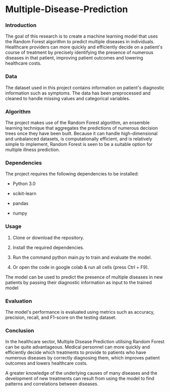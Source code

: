 # Multiple-Disease-Prediction
### Introduction

The goal of this research is to create a machine learning model that uses the Random Forest algorithm to predict multiple diseases in individuals. Healthcare providers can more quickly and efficiently decide on a patient's course of treatment by precisely identifying the presence of numerous diseases in that patient, improving patient outcomes and lowering healthcare costs.

### Data
The dataset used in this project contains information on patient's diagnostic information such as symptoms. The data has been preprocessed and cleaned to handle missing values and categorical variables.

### Algorithm
The project makes use of the Random Forest algorithm, an ensemble learning technique that aggregates the predictions of numerous decision trees once they have been built. Because it can handle high-dimensional and unbalanced datasets, is computationally efficient, and is relatively simple to implement, Random Forest is seen to be a suitable option for multiple illness prediction.

### Dependencies
The project requires the following dependencies to be installed:

- Python 3.0

- scikit-learn

- pandas

- numpy

### Usage
1. Clone or download the repository.

2. Install the required dependencies.

3. Run the command python main.py to train and evaluate the model.

4. Or open the code in google colab & run all cells (press Ctrl + F9).

The model can be used to predict the presence of multiple diseases in new patients by passing their diagnostic information as input to the trained model

### Evaluation
The model's performance is evaluated using metrics such as accuracy, precision, recall, and F1-score on the testing dataset.

### Conclusion
In the healthcare sector, Multiple Disease Prediction utilising Random Forest can be quite advantageous. Medical personnel can more quickly and efficiently decide which treatments to provide to patients who have numerous diseases by correctly diagnosing them, which improves patient outcomes and lowers healthcare costs. 

A greater knowledge of the underlying causes of many diseases and the development of new treatments can result from using the model to find patterns and correlations between diseases.



